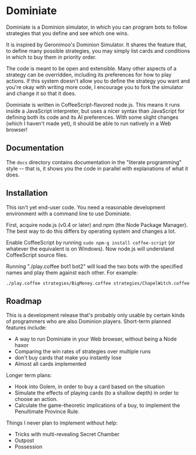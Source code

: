 Dominiate
=========

Dominiate is a Dominion simulator, in which you can program bots to follow
strategies that you define and see which one wins.

It is inspired by Geronimoo's Dominion Simulator. It shares the feature that,
to define many possible strategies, you may simply list cards and conditions in
which to buy them in priority order.

The code is meant to be open and extensible. Many other aspects of a strategy
can be overridden, including its preferences for how to play actions. If this
system doesn't allow you to define the strategy you want and you're okay with
writing more code, I encourage you to fork the simulator and change it so that
it does.

Dominiate is written in CoffeeScript-flavored node.js. This means it runs
inside a JavaScript interpreter, but uses a nicer syntax than JavaScript for
defining both its code and its AI preferences. With some slight changes (which
I haven't made yet), it should be able to run natively in a Web browser!

Documentation
-------------
The `docs` directory contains documentation in the "literate programming" style
-- that is, it shows you the code in parallel with explanations of what it
does.

Installation
------------
This isn't yet end-user code. You need a reasonable development environment
with a command line to use Dominiate.

First, acquire node.js (v0.4 or later) and npm (the Node Package Manager).  The
best way to do this differs by operating system and changes a lot.

Enable CoffeeScript by running `sudo npm-g install coffee-script` (or whatever
the equivalent is on Windows). Now node.js will understand CoffeeScript source
files.

Running "./play.coffee bot1 bot2" will load the two bots with the
specified names and play them against each other. For example:

    ./play.coffee strategies/BigMoney.coffee strategies/ChapelWitch.coffee

Roadmap
-------
This is a development release that's probably only usable by certain kinds of
programmers who are also Dominion players. Short-term planned features include:

- A way to run Dominiate in your Web browser, without being a Node haxor
- Comparing the win rates of strategies over multiple runs
- don't buy cards that make you instantly lose
- Almost all cards implemented

Longer term plans:

- Hook into Golem, in order to buy a card based on the situation
- Simulate the effects of playing cards (to a shallow depth) in order to
  choose an action.
- Calculate the game-theoretic implications of a buy, to implement the
  Penultimate Province Rule.

Things I never plan to implement without help:

- Tricks with multi-revealing Secret Chamber
- Outpost
- Possession

